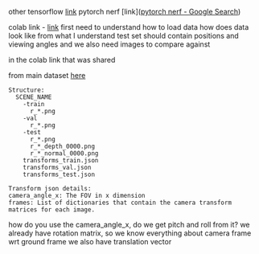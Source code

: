 other tensorflow [link](https://pyimagesearch.com/2021/11/24/computer-graphics-and-deep-learning-with-nerf-using-tensorflow-and-keras-part-3/)
pytorch nerf [link]([pytorch nerf - Google Search](https://www.google.com/search?q=pytorch+nerf&oq=pytorch+nerf&aqs=edge..69i57j0i512l2j0i22i30l4j69i60l2.2222j0j4&sourceid=chrome&ie=UTF-8))

colab link - [link](https://colab.research.google.com/github/keras-team/keras-io/blob/master/examples/vision/ipynb/nerf.ipynb#scrollTo=xrEM_tS4ImDE)
first need to understand how to load data 
how does data look like 
from what I understand test set should contain positions and viewing angles
and we also need images to compare against

in the colab link that was shared

from main dataset [here](https://drive.google.com/drive/folders/1JDdLGDruGNXWnM1eqY1FNL9PlStjaKWi)
```
Structure:
  SCENE_NAME
    -train
      r_*.png
    -val
      r_*.png
    -test
      r_*.png
      r_*_depth_0000.png
      r_*_normal_0000.png
    transforms_train.json
    transforms_val.json
    transforms_test.json

Transform json details:
camera_angle_x: The FOV in x dimension
frames: List of dictionaries that contain the camera transform matrices for each image.
```

how do you use the camera_angle_x, do we get pitch and roll from it? 
we already have rotation matrix, so we know everything about camera frame wrt ground frame
we also have translation vector 